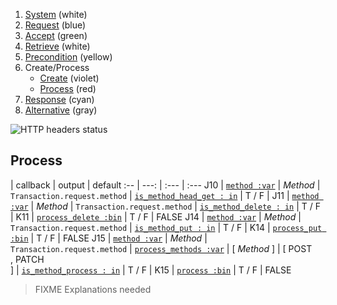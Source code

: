 1. [System](README_system.md) (white)
1. [Request](README_request.md) (blue)
1. [Accept](README_accept.md) (green)
1. [Retrieve](README_retrieve.md) (white)
1. [Precondition](README_precondition.md) (yellow)
1. Create/Process
    * [Create](README_create.md) (violet)
    * [Process](README_process.md) (red)
1. [Response](README_response.md) (cyan)
1. [Alternative](README_alternative.md) (gray)

![HTTP headers status](https://rawgithub.com/andreineculau/http-decision-diagram/master/v4/httpdd.png)

## Process

 | callback | output | default
:-- | ---: | :--- | :---
J10 | [`method :var`](#method-var) | *Method* | `Transaction.request.method`
 | [`is_method_head_get : in`](#is_method_head_get--in) | T / F |
J11 | [`method :var`](#method-var) | *Method* | `Transaction.request.method`
 | [`is_method_delete : in`](#is_method_delete--in) | T / F |
K11 | [`process_delete :bin`](#process_delete-bin) | T / F | FALSE
J14 | [`method :var`](#method-var) | *Method* | `Transaction.request.method`
 | [`is_method_put : in`](#is_method_put--in) | T / F |
K14 | [`process_put :bin`](#process_put-bin) | T / F | FALSE
J15 | [`method :var`](#method-var) | *Method* | `Transaction.request.method`
 | [`process_methods :var`](#process_methods-var) | [ *Method* ] | [ POST<br>, PATCH<br>]
 | [`is_method_process : in`](#is_method_process--in) | T / F |
K15 | [`process :bin`](#process-bin) | T / F | FALSE

> FIXME Explanations needed

